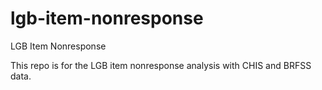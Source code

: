 lgb-item-nonresponse
====================

LGB Item Nonresponse 

This repo is for the LGB item nonresponse analysis with CHIS and BRFSS data.
